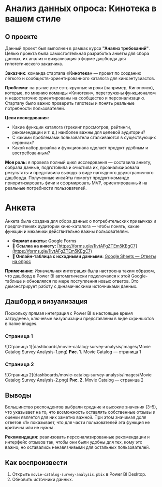 # Анализ данных опроса: Кинотека в вашем стиле

## О проекте

Данный проект был выполнен в рамках курса **"Анализ требований"**. Целью проекта была самостоятельная разработка анкеты для сбора данных, их анализ и визуализация в форме дашборда для гипотетического заказчика.

**Заказчик:** команда стартапа **«Кинотека»** — проект по созданию лёгкого и сообществ-ориентированного каталога для киноэнтузиастов.

**Проблема:** на рынке уже есть крупные игроки (например, Кинопоиск), которые, по мнению команды «Кинотеки», перегружены функционалом и недостаточно ориентированы на сообщество и персонализацию. Стартапу было важно проверить гипотезы и понять реальные потребности пользователей.

**Цели исследования:**

* Какие функции каталога (трекинг просмотров, рейтинги, рекомендации и т. д.) наиболее важны для целевой аудитории?
* С какими проблемами пользователи сталкиваются в существующих сервисах?
* Какой набор дизайна и функционала сделает продукт удобным и востребованным?

**Моя роль:** я провела полный цикл исследования — составила анкету, собрала данные, подготовила и очистила их, проанализировала результаты и представила выводы в виде наглядного двухстраничного дашборда. Полученные инсайты помогут продукт-команде приоритизировать фичи и сформировать MVP, ориентированный на реальные потребности пользователей.

# Анкета

Анкета была создана для сбора данных о потребительских привычках и предпочтениях аудитории кино-каталога — чтобы понять, какие функции и механики действительно важны пользователям.

* **Формат анкеты:** Google Forms
* 📄 **Ссылка на анкету:** [https://forms.gle/1ivtAFgZTEm5KEgC7](https://forms.gle/1ivtAFgZTEm5KEgC7)
* **🔗 Онлайн-таблица с исходными данными:** [Google Sheets — Ответы на опрос](https://docs.google.com/spreadsheets/d/1HqvjH2lr1PudXcuglqaPkHIoWbrgQ-cTIntqLfBI5MM/edit?usp=sharing)

**Примечание**: Изначальная интеграция была настроена таким образом, что дашборд в Power BI автоматически подключался к этой Google-таблице и обновлялся по мере поступления новых ответов. Это демонстрирует работу с динамическими источниками данных.

## Дашборд и визуализация

Поскольку прямая интеграция с Power BI в настоящее время затруднена, ключевые визуализации представлены в виде скриншотов в папке images.

### Страница 1
![Страница 1](dashboards/movie-catalog-survey-analysis/images/Movie Catalog Survey Analysis-1.png)
**Рис. 1.** Movie Catalog — страница 1

### Страница 2
![Страница 2](dashboards/movie-catalog-survey-analysis/images/Movie Catalog Survey Analysis-2.png)
**Рис. 2.** Movie Catalog — страница 2


## Выводы
Большинство респондентов выбрали средние и высокие значения (3–5), что указывает на то, что возможность оставлять собственные отзывы и оценки является для них заметно важной. При этом значимая доля ответов «1» показывает, что для части пользователей эта функция не критична или не нужна.

**Рекомендация:** реализовать персонализированные рекомендации и интерфейс отзывов так, чтобы они были удобны для тех, кому это важно, но оставались ненавязчивыми для остальных пользователей.

## Как воспроизвести
1. Открыть `movie-catalog-survey-analysis.pbix` в Power BI Desktop.  
2. Обновить источники данных.  


